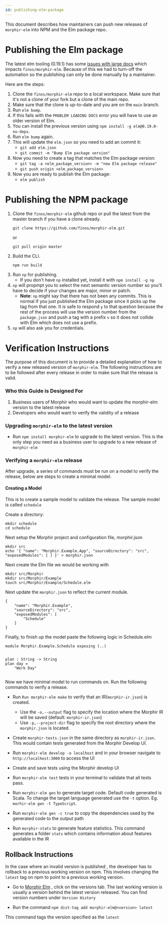 ```yaml
---
id: publishing-elm-package
---
```


This document describes how maintainers can push new releases of `morphir-elm` into NPM and the Elm package repo. 

# Publishing the Elm package

The latest elm tooling (0.19.1) has some [issues with large docs](https://github.com/elm/compiler/issues?q=is%3Aissue+is%3Aopen+loading+docs) which impacts `finos/morphir-elm`. Because of this we had to turn-off the automation so the publishing can only be done manually by a maintainer.

Here are the steps:

1. Clone the `finos/morphir-elm` repo to a local workspace. Make sure that it's not a clone of your fork but a clone of the main repo.
2. Make sure that the clone is up-to-date and you are on the `main` branch.
3. Run `elm bump`.
4. If this fails with the `PROBLEM LOADING DOCS` error you will have to use an older version of Elm. 
5. You can install the previous version using `npm install -g elm@0.19.0-no-deps`.
6. Run `elm bump` again.
7. This will update the `elm.json` so you need to add an commit it:
    - `git add elm.json`
    - `git commit -m "Bump Elm package version"`
8. Now you need to create a tag that matches the Elm package version:
    - `git tag -a <elm_package_version> -m "new Elm package release"`
    - `git push origin <elm_package_version>`
9. Now you are ready to publish the Elm package:
    - `elm publish`    


# Publishing the NPM package

1. Clone the `finos/morphir-elm` github repo or pull the latest from the master branch if you have a clone already.
    ```
    git clone https://github.com/finos/morphir-elm.git
    ```
   or
    ```
    git pull origin master
    ```
2. Build the CLI.
    ```
    npm run build
    ```
3. Run `np` for publishing.
   - If you don't have `np` installed yet, install it with `npm install -g np`
4. `np` will propmpt you to select the next semantic version number so you'll have to decide if your changes are major, minor or patch.
   - **Note**: `np` might say that there has not been any commits. This is normal if you just published the Elm package since it picks up
     the tag from that one. It is safe to respond `y` to that question because the rest of the process will use the version number from the
     `package.json` and push a tag with a prefix `v` so it does not collide with Elm which does not use a prefix.
5. `np` will also ask you for credentials.

# Verification Instructions

The purpose of this document is to provide a detailed explanation of how to verify a new released version of ```morphir-elm```. The following instructions are to be followed after every release in order to make sure that the release is valid.

### Who this Guide is Designed For
1. Business users of Morphir who would want to update the morphir-elm version to the latest release
2. Developers who would want to verify the validity of a release

### Upgrading ```morphir-elm``` to the latest version

- Run ```npm install morphir-elm``` to upgrade to the latest version. This is the only step you need as a business user to upgrade to a new release of ```morphir-elm```

### Verifying a ```morphir-elm``` release

After upgrade, a series of commands must be run on a model to verify the release, below are steps to create a minimal model.

#### Creating a Model
This is to create a sample model to  validate the release. The sample model is called ```schedule```

Create a directory:
```
mkdir schedule
cd schedule    
```

Next setup the Morphir project and configuration file, morphir.json
```
mkdir src
echo '{ "name": "Morphir.Example.App", "sourceDirectory": "src", "exposedModules": [ ] }' > morphir.json
```

Next create the Elm file we would be working with
```
mkdir src/Morphir
mkdir src/Morphir/Example
touch src/Morphir/Example/Schedule.elm
```

Next update the ```morphir.json```  to reflect the current module.

```
{
    "name": "Morphir.Example",
    "sourceDirectory": "src",
    "exposedModules": [
        "Schedule"
    ]
}
```

Finally, to finish up the model paste the following logic in Schedule.elm

```
module Morphir.Example.Schedule exposing (..)


plan : String -> String
plan day =
    "Work Day"
    
```

Now we have minimal model to run commands on. Run the following commands to verify a release.

- Run ```Run morphir-elm make``` to verify that an IR(```morphir-ir.json```) is created.
   - Use the ```-o,--output``` flag to specify the location where the Morphir IR will be saved (default: ```morphir-ir.json```)
   - Use ```-p,--project-dir``` flag to specify the root directory where the ```morphir.json``` is located.
- Create ```morphir-tests.json``` in the same directory as ```morphir-ir.json```. This would contain tests generated from the Morphir Develop UI.
- Run ```morphir-elm develop -o localhost``` and in your browser navigate to ```http://localhost:3000``` to access the UI
- Create and save tests using the Morphir develop UI
- Run ```morphir-elm test``` tests in your terminal to validate that all tests pass.

- Run ```morphir-elm gen``` to generate target code. Default code generated is Scala. To change the target language generated use the ```-t``` option. Eg. ```morhir-elm gen -t TypeScript```.
- Run ```morphir-elm gen -c true``` to copy the dependencies used by the generated code to the output path
- Run ```morphir-stats``` to generate feature statistics. This command generates a folder ```stats``` which contains information about features available in the IR


## Rollback Instructions

In the case where an invalid version is published , the developer has to rollback to a previous working version on npm. This involves changing the ```latest``` tag on npm to point to a previous working version.


- Go to [Morphir Elm](https://www.npmjs.com/package/morphir-elm) , click on the versions tab. The last working version is usually a version behind the latest version released. You can find version numbers under ```Version History```

- Run the command ```npm dist-tag add morphir-elm@<version> latest```

This command tags the version specified as the ```latest```


